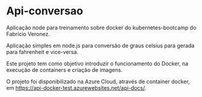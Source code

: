 # Api-conversao
Aplicação node para treinamento sobre docker do kubernetes-bootcamp do Fabrício Veronez.

Aplicação simples em node.js para conversão de graus celsius para gerada para fahrenheit e vice-versa.

Este projeto tem como objetivo introduzir o funcionamento do Docker, na execução de containers e criação de imagens.

O projeto foi disponibilizado na Azure Cloud, através de container docker, em https://api-docker-test.azurewebsites.net/api-docs/.
